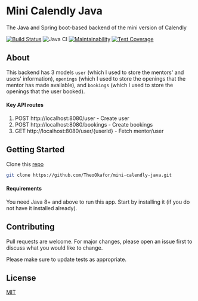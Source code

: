 # Mini Calendly Java

The Java and Spring boot-based backend of the mini version of Calendly

[![Build Status](https://travis-ci.com/TheoOkafor/mini-calendly-java.svg?branch=development)](https://travis-ci.com/TheoOkafor/mini-calendly-java)
![Java CI](https://github.com/TheoOkafor/mini-calendly-java/workflows/Java%20CI/badge.svg?branch=development)
[![Maintainability](https://api.codeclimate.com/v1/badges/6025fa3faefe55654128/maintainability)](https://codeclimate.com/github/TheoOkafor/mini-calendly-java/maintainability)
[![Test Coverage](https://api.codeclimate.com/v1/badges/6025fa3faefe55654128/test_coverage)](https://codeclimate.com/github/TheoOkafor/mini-calendly-java/test_coverage)

## About
This backend has 3 models `user` (which I used to store the mentors' and users' information), `openings` (which I used to store the openings that the mentor has made available), and `bookings` (which I used to store the openings that the user booked).
#### Key API routes
1. POST http://localhost:8080/user - Create user
2. POST http://localhost:8080/bookings - Create bookings
3. GET http://localhost:8080/user/{userId} - Fetch mentor/user


## Getting Started

Clone this [repo](https://github.com/TheoOkafor/mini-calendly-java.git)

```bash
git clone https://github.com/TheoOkafor/mini-calendly-java.git
```
#### Requirements
You need Java 8+ and above to run this app. Start by installing it (if you do not have it installed already).

## Contributing
Pull requests are welcome. For major changes, please open an issue first to discuss what you would like to change.

Please make sure to update tests as appropriate.

## License
[MIT](https://choosealicense.com/licenses/mit/)